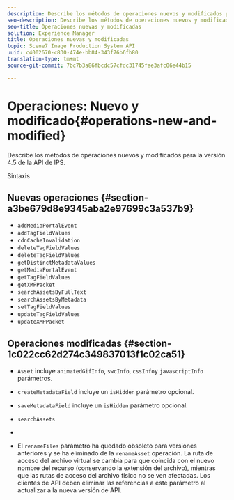 ```yaml
---
description: Describe los métodos de operaciones nuevos y modificados para la versión 4.5 de la API de IPS.
seo-description: Describe los métodos de operaciones nuevos y modificados para la versión 4.5 de la API de IPS.
seo-title: Operaciones nuevas y modificadas
solution: Experience Manager
title: Operaciones nuevas y modificadas
topic: Scene7 Image Production System API
uuid: c4002670-c830-474e-bb84-343f76b6fb80
translation-type: tm+mt
source-git-commit: 7bc7b3a86fbcdc57cfdc31745fae3afc06e44b15

---
```



# Operaciones: Nuevo y modificado{#operations-new-and-modified}

Describe los métodos de operaciones nuevos y modificados para la versión 4.5 de la API de IPS.

Sintaxis

## Nuevas operaciones {#section-a3be679d8e9345aba2e97699c3a537b9}

* `addMediaPortalEvent`
* `addTagFieldValues`
* `cdnCacheInvalidation`
* `deleteTagFieldValues`
* `deleteTagFieldValues`
* `getDistinctMetadataValues`
* `getMediaPortalEvent`
* `getTagFieldValues`
* `getXMPPacket`
* `searchAssetsByFullText`
* `searchAssetsByMetadata`
* `setTagFieldValues`
* `updateTagFieldValues`
* `updateXMPPacket`

## Operaciones modificadas {#section-1c022cc62d274c349837013f1c02ca51}

* `Asset` incluye `animatedGifInfo`, `swcInfo`, `cssInfo`y `javascriptInfo` parámetros.

* `createMetadataField` incluye un `isHidden` parámetro opcional.

* `saveMetadataField` incluye un `isHidden` parámetro opcional.

* `searchAssets`
* 
* El `renameFiles` parámetro ha quedado obsoleto para versiones anteriores y se ha eliminado de la `renameAsset` operación. La ruta de acceso del archivo virtual se cambia para que coincida con el nuevo nombre del recurso (conservando la extensión del archivo), mientras que las rutas de acceso del archivo físico no se ven afectadas. Los clientes de API deben eliminar las referencias a este parámetro al actualizar a la nueva versión de API.

